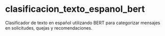 # clasificacion_texto_espanol_bert
Clasificador de texto en español utilizando BERT para categorizar mensajes en solicitudes, quejas y recomendaciones.
